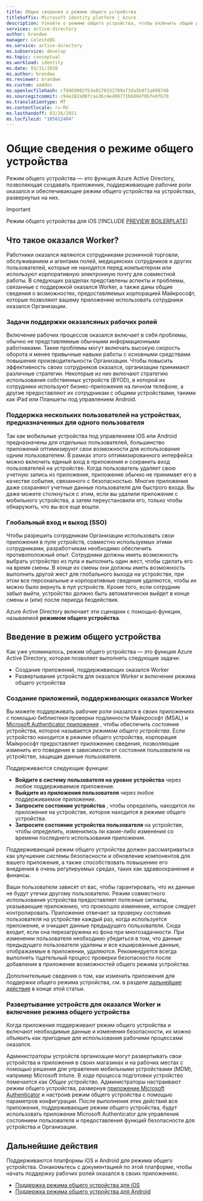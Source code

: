 ```yaml
---
title: Общие сведения о режиме общего устройства
titleSuffix: Microsoft identity platform | Azure
description: Узнайте о режиме общего устройства, чтобы включить общий доступ к устройства для рабочих ролей оказался.
services: active-directory
author: brandwe
manager: CelesteDG
ms.service: active-directory
ms.subservice: develop
ms.topic: conceptual
ms.workload: identity
ms.date: 03/31/2020
ms.author: brandwe
ms.reviewer: brandwe
ms.custom: aaddev
ms.openlocfilehash: cf8869002fb3e0170331709af3da5b971a098740
ms.sourcegitcommit: c94e282a08fcaa36c4e498771b6004f0bfe8fb70
ms.translationtype: MT
ms.contentlocale: ru-RU
ms.lasthandoff: 03/26/2021
ms.locfileid: "105612404"
---
```

# <a name="overview-of-shared-device-mode"></a>Общие сведения о режиме общего устройства

Режим общего устройства — это функция Azure Active Directory, позволяющая создавать приложения, поддерживающие рабочие роли оказался и обеспечивающие режим общего устройства на устройствах, развернутых на них.

>[!IMPORTANT]
> Режим общего устройства для iOS [!INCLUDE [PREVIEW BOILERPLATE](../../../includes/active-directory-develop-preview.md)]

## <a name="what-are-frontline-workers"></a>Что такое оказался Worker?

Работники оказался являются сотрудниками розничной торговли, обслуживанием и агентами полей, медицинских сотрудников и других пользователей, которые не находятся перед компьютером или используют корпоративную электронную почту для совместной работы. В следующих разделах представлены аспекты и проблемы, связанные с поддержкой оказался Worker, а также даны общие сведения о возможностях, предоставляемых корпорацией Майкрософт, которые позволяют вашему приложению использовать сотрудники оказался Организации.

### <a name="challenges-of-supporting-frontline-workers"></a>Задачи поддержки оказалсяных рабочих ролей

Включение рабочих процессов оказался включает в себя проблемы, обычно не представляемые обычными информационными работниками. Такие проблемы могут включать высокую скорость оборота и менее привычные навыки работы с основными средствами повышения производительности Организации. Чтобы повысить эффективность своих сотрудников оказался, организации принимают различные стратегии. Некоторые из них включают стратегию использования собственных устройств (BYOD), в которой их сотрудники используют бизнес-приложения на личном телефоне, а другие предоставляют их сотрудникам с общими устройствами, такими как iPad или Планшеты под управлением Android.

### <a name="supporting-multiple-users-on-devices-designed-for-one-user"></a>Поддержка нескольких пользователей на устройствах, предназначенных для одного пользователя

Так как мобильные устройства под управлением iOS или Android предназначены для отдельных пользователей, большинство приложений оптимизируют свои возможности для использования одним пользователем. В рамках этого оптимизированного интерфейса можно включить единый вход в приложения и сохранить вход пользователей на устройстве. Когда пользователь удаляет свою учетную запись из приложения, приложение обычно не принимает его в качестве события, связанного с безопасностью. Многие приложения даже сохраняют учетные данные пользователя для быстрого входа. Вы даже можете столкнуться с этим, если вы удалили приложение с мобильного устройства, а затем переустановили его, только чтобы обнаружить, что вы все еще вошли.

### <a name="global-sign-in-and-sign-out-sso"></a>Глобальный вход и выход (SSO)

Чтобы разрешить сотрудникам Организации использовать свои приложения в пуле устройств, совместно используемых этими сотрудниками, разработчикам необходимо обеспечить противоположный опыт. Сотрудники должны иметь возможность выбрать устройство из пула и выполнить один жест, чтобы сделать его на время смены. В конце их смены они должны иметь возможность выполнить другой жест для глобального выхода на устройстве, при этом все персональные и корпоративные сведения удаляются, чтобы их можно было вернуть в пул устройств. Кроме того, если сотрудник забыл выйти, устройство должно быть автоматически выйдет в конце смены и (или) после периода бездействия.

Azure Active Directory включает эти сценарии с помощью функции, называемой **режимом общего устройства**.

## <a name="introducing-shared-device-mode"></a>Введение в режим общего устройства

Как уже упоминалось, режим общего устройства — это функция Azure Active Directory, которая позволяет выполнять следующие задачи:

* Создание приложений, поддерживающих оказался Worker
* Развертывание устройств для оказался Worker и включение режима общего устройства

### <a name="build-applications-that-support-frontline-workers"></a>Создание приложений, поддерживающих оказался Worker

Вы можете поддерживать рабочие роли оказался в своих приложениях с помощью библиотеки проверки подлинности Майкрософт (MSAL) и [Microsoft Authenticator приложения](../user-help/user-help-auth-app-overview.md) , чтобы обеспечить состояние устройства, которое называется *режимом общего устройства*. Если устройство находится в режиме общего устройства, корпорация Майкрософт предоставляет приложению сведения, позволяющие изменить его поведение в зависимости от состояния пользователя на устройстве, защищая данные пользователя.

Поддерживаются следующие функции:

* **Войдите в систему пользователя на уровне устройства** через любое поддерживаемое приложение.
* **Выйдите из приложения пользователя** через любое поддерживаемое приложение.
* **Запросите состояние устройства** , чтобы определить, находится ли приложение на устройстве, которое находится в режиме общего устройства.
* **Запросите состояние устройства пользователя** на устройстве, чтобы определить, изменились ли какие-либо изменения со времени последнего использования приложения.

Поддерживающий режим общего устройства должен рассматриваться как улучшение системы безопасности и обновление компонентов для вашего приложения, а также способствовать повышению его внедрения в очень регулируемых средах, таких как здравоохранение и финансы.

Ваши пользователи зависят от вас, чтобы гарантировать, что их данные не будут утечки другому пользователю. Режим совместного использования устройства предоставляет полезные сигналы, указывающие приложению, что произошло изменение, которое следует контролировать. Приложение отвечает за проверку состояния пользователя на устройстве каждый раз, когда используется приложение, и очищает данные предыдущего пользователя. Сюда входит, если она перезагружена из фона при многозадачности. При изменении пользователя необходимо убедиться в том, что данные предыдущего пользователя удалены и все кэшированные данные, отображаемые в приложении, удаляются. Рекомендуется всегда выполнять тщательный процесс проверки безопасности после добавления в приложение возможностей общего режима устройства.

Дополнительные сведения о том, как изменить приложения для поддержки общего режима устройства, см. в разделе [дальнейшие действия](#next-steps) в конце этой статьи.

### <a name="deploy-devices-to-frontline-workers-and-turn-on-shared-device-mode"></a>Развертывание устройств для оказался Worker и включение режима общего устройства

Когда приложения поддерживают режим общего устройства и включают необходимые данные и изменения безопасности, их можно объявить как пригодные для использования рабочими процессами оказался.

Администраторы устройств организации могут развертывать свои устройства и приложения в своих магазинах и на рабочих местах с помощью решения для управления мобильными устройствами (MDM), например Microsoft Intune. В ходе процесса подготовки устройство помечается как *Общее устройство*. Администраторы настраивают режим общего устройства, развернув [приложение Microsoft Authenticator](../user-help/user-help-auth-app-overview.md) и настроив режим общего устройства с помощью параметров конфигурации. После выполнения этих действий все приложения, поддерживающие режим общего устройства, будут использовать приложение Microsoft Authenticator для управления состоянием пользователя и предоставления функций безопасности для устройства и Организации.

## <a name="next-steps"></a>Дальнейшие действия

Поддерживаются платформы iOS и Android для режима общего устройства. Ознакомьтесь с документацией по этой платформе, чтобы начать поддержку рабочих ролей оказался в своих приложениях.

* [Поддержка режима общего устройства для iOS](msal-ios-shared-devices.md)
* [Поддержка режима общего устройства для Android](msal-android-shared-devices.md)
